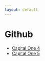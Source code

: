 ```yaml
---
layout: default
---
```

# Github
* [Capital One 4](/assignments/Capital%20One%204.html)
* [Capital One 5](/assignments/Capital%20One%205.html)
